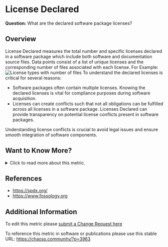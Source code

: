 # License Declared

**Question:** What are the declared software package licenses?

## Overview

License Declared measures the total number and specific licenses declared in a software package which include both software and documentation source files. Data points consist of a list of unique licenses and the corresponding number of files associated with each license. For Example: ![License types with number of files](https://raw.githubusercontent.com/chaoss/wg-risk/main/focus-areas/licensing/images/license-declared_number-of-files-license-type.png)
To understand the declared licenses is critical for several reasons:

*   Software packages often contain multiple licenses. Knowing the declared licenses is vital for compliance purposes during software acquisition.
*   Licenses can create conflicts such that not all obligations can be fulfilled across all licenses in a software package. Licenses Declared can provide transparency on potential license conflicts present in software packages.

Understanding license conflicts is crucial to avoid legal issues and ensure smooth integration of software components.

## Want to Know More?

<span markdown="1"><details>

<summary>Click to read more about this metric.</summary>

### Filters

*   Time: Licenses declared in a repository can change over time as the dependencies of the repository change. One of the principle motivations for tracking license presence, aside from basic awareness, is to draw attention to any unexpected new license introduction.
*   Declared and Undeclared: Separate enumeration of files that have license declarations and files that do not.

</details></span>

## References

*   https://spdx.org/
*   https://www.fossology.org

## Additional Information

To edit this metric please [submit a Change Request here](https://github.com/chaoss/wg-risk/blob/main/focus-areas/licensing/license-declared.md)

To reference this metric in software or publications please use this stable URL: <https://chaoss.community/?p=3963>

<!-- # For groupings in the knowledge base
Context tags: Software, Platform
Keyword tags: risk, licensing, license, coverage, intellectual, property, license declaration, repository license, file license, spdx, rights legal, law
-→
